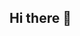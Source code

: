 ## Hi there 👋

<!--
**AdityaRKori/AdityaRKori** is a ✨ _special_ ✨ repository because its `README.md` (this file) appears on your GitHub profile.

Here are some ideas to get you started:

- 🔭 I’m currently working on ...basic python for data science
- 🌱 I’m currently learning ...python
- 👯 I’m looking to collaborate on ...any future AI projects 
- 🤔 I’m looking for help with ...
- 💬 Ask me about ...
- 📫 How to reach me: ...
- 😄 Pronouns: ...he/him
- ⚡ Fun fact: ...
-->
